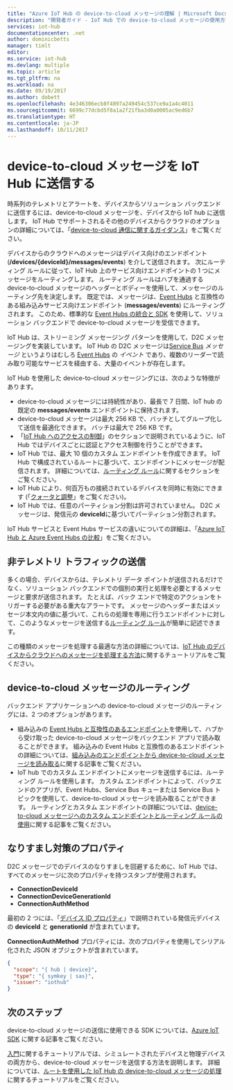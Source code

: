 ```yaml
---
title: "Azure IoT Hub の device-to-cloud メッセージの理解 | Microsoft Docs"
description: "開発者ガイド - IoT Hub での device-to-cloud メッセージの使用方法。 テレメトリとそれ以外の情報の両方のデータ送信およびルーティングを使用したメッセージの配信について説明します。"
services: iot-hub
documentationcenter: .net
author: dominicbetts
manager: timlt
editor: 
ms.service: iot-hub
ms.devlang: multiple
ms.topic: article
ms.tgt_pltfrm: na
ms.workload: na
ms.date: 09/19/2017
ms.author: dobett
ms.openlocfilehash: 4e346306ecb8f4897a249454c537ce9a1a4c4011
ms.sourcegitcommit: 6699c77dcbd5f8a1a2f21fba3d0a0005ac9ed6b7
ms.translationtype: HT
ms.contentlocale: ja-JP
ms.lasthandoff: 10/11/2017
---
```

# <a name="send-device-to-cloud-messages-to-iot-hub"></a>device-to-cloud メッセージを IoT Hub に送信する

時系列のテレメトリとアラートを、デバイスからソリューション バックエンドに送信するには、device-to-cloud メッセージを、デバイスから IoT hub に送信します。 IoT Hub でサポートされるその他のデバイスからクラウドのオプションの詳細については、「[device-to-cloud 通信に関するガイダンス][lnk-d2c-guidance]」をご覧ください。

デバイスからのクラウドへのメッセージはデバイス向けのエンドポイント (**/devices/{deviceId}/messages/events**) を介して送信されます。 次にルーティング ルールに従って、IoT Hub 上のサービス向けエンドポイントの 1 つにメッセージをルーティングします。 ルーティング ルールはハブを通過する device-to-cloud メッセージのヘッダーとボディーを使用して、メッセージのルーティング先を決定します。 既定では、メッセージは、[Event Hubs][lnk-event-hubs] と互換性のある組み込みサービス向けエンドポイント (**messages/events**) にルーティングされます。 このため、標準的な [Event Hubs の統合と SDK][lnk-compatible-endpoint] を使用して、ソリューション バックエンドで device-to-cloud メッセージを受信できます。

IoT Hub は、ストリーミング メッセージング パターンを使用して、D2C メッセージングを実装しています。 IoT Hub の D2C メッセージは[Service Bus][lnk-servicebus] *メッセージ* というよりはむしろ [Event Hubs][lnk-event-hubs] の *イベント* であり、複数のリーダーで読み取り可能なサービスを経由する、大量のイベントが存在します。

IoT Hub を使用した device-to-cloud メッセージングには、次のような特徴があります。

* device-to-cloud メッセージには持続性があり、最長で 7 日間、IoT hub の既定の **messages/events** エンドポイントに保持されます。
* device-to-cloud メッセージは最大 256 KB で、バッチとしてグループ化して送信を最適化できます。 バッチは最大で 256 KB です。
* 「[IoT Hub へのアクセスの制御][lnk-devguide-security]」のセクションで説明されているように、IoT Hub ではデバイスごとに認証とアクセス制御を行うことができます。
* IoT Hub では、最大 10 個のカスタム エンドポイントを作成できます。 IoT Hub で構成されているルートに基づいて、エンドポイントにメッセージが配信されます。 詳細については、[ルーティング ルール](#routing-rules)に関するセクションをご覧ください。
* IoT Hub により、何百万もの接続されているデバイスを同時に有効にできます (「[クォータと調整][lnk-quotas]」をご覧ください)。
* IoT Hub では、任意のパーティション分割は許可されていません。 D2C メッセージは、発信元の **deviceId**に基づいてパーティション分割されます。

IoT Hub サービスと Event Hubs サービスの違いについての詳細は、「[Azure IoT Hub と Azure Event Hubs の比較][lnk-comparison]」をご覧ください。

## <a name="send-non-telemetry-traffic"></a>非テレメトリ トラフィックの送信

多くの場合、デバイスからは、テレメトリ データ ポイントが送信されるだけでなく、ソリューション バックエンドでの個別の実行と処理を必要とするメッセージと要求が送信されます。 たとえば、バック エンドで特定のアクションをトリガーする必要がある重大なアラートです。 メッセージのヘッダーまたはメッセージ本文内の値に基づいて、これらの処理を専用に行うエンドポイントに対して、このようなメッセージを送信する[ルーティング ルール][lnk-devguide-custom]が簡単に記述できます。

この種類のメッセージを処理する最適な方法の詳細については、[IoT Hub のデバイスからクラウドへのメッセージを処理する方法][lnk-d2c-tutorial]に関するチュートリアルをご覧ください。

## <a name="route-device-to-cloud-messages"></a>device-to-cloud メッセージのルーティング

バックエンド アプリケーションへの device-to-cloud メッセージのルーティングには、2 つのオプションがあります。

* 組み込みの [Event Hubs と互換性のあるエンドポイント][lnk-compatible-endpoint]を使用して、ハブから受け取った device-to-cloud メッセージをバックエンド アプリで読み取ることができます。 組み込みの Event Hubs と互換性のあるエンドポイントの詳細については、[組み込みのエンドポイントから device-to-cloud メッセージを読み取る][lnk-devguide-builtin]に関する記事をご覧ください。
* IoT hub でのカスタム エンドポイントにメッセージを送信するには、ルーティング ルールを使用します。 カスタム エンドポイントによって、バックエンドのアプリが、Event Hubs、Service Bus キューまたは Service Bus トピックを使用して、device-to-cloud メッセージを読み取ることができます。 ルーティングとカスタム エンドポイントの詳細については、[device-to-cloud メッセージへのカスタム エンドポイントとルーティング ルールの使用][lnk-devguide-custom]に関する記事をご覧ください。

## <a name="anti-spoofing-properties"></a>なりすまし対策のプロパティ

D2C メッセージでのデバイスのなりすましを回避するために、IoT Hub では、すべてのメッセージに次のプロパティを持つスタンプが使用されます。

* **ConnectionDeviceId**
* **ConnectionDeviceGenerationId**
* **ConnectionAuthMethod**

最初の 2 つには、「[デバイス ID プロパティ][lnk-device-properties]」で説明されている発信元デバイスの **deviceId** と **generationId** が含まれています。

**ConnectionAuthMethod** プロパティには、次のプロパティを使用してシリアル化された JSON オブジェクトが含まれています。

```json
{
  "scope": "{ hub | device}",
  "type": "{ symkey | sas}",
  "issuer": "iothub"
}
```

## <a name="next-steps"></a>次のステップ

device-to-cloud メッセージの送信に使用できる SDK については、[Azure IoT SDK][lnk-sdks] に関する記事をご覧ください。

[入門][lnk-get-started]に関するチュートリアルでは、シミュレートされたデバイスと物理デバイスの両方から、device-to-cloud メッセージを送信する方法を説明します。 詳細については、[ルートを使用した IoT Hub の device-to-cloud メッセージの処理][lnk-d2c-tutorial]に関するチュートリアルをご覧ください。

[lnk-devguide-builtin]: iot-hub-devguide-messages-read-builtin.md
[lnk-devguide-custom]: iot-hub-devguide-messages-read-custom.md
[lnk-comparison]: iot-hub-compare-event-hubs.md
[lnk-d2c-guidance]: iot-hub-devguide-d2c-guidance.md
[lnk-get-started]: iot-hub-get-started.md

[lnk-event-hubs]: http://azure.microsoft.com/documentation/services/event-hubs/
[lnk-servicebus]: http://azure.microsoft.com/documentation/services/service-bus/
[lnk-quotas]: iot-hub-devguide-quotas-throttling.md
[lnk-sdks]: iot-hub-devguide-sdks.md
[lnk-compatible-endpoint]: iot-hub-devguide-messages-read-builtin.md
[lnk-device-properties]: iot-hub-devguide-identity-registry.md#device-identity-properties
[lnk-devguide-security]: iot-hub-devguide-security.md
[lnk-d2c-tutorial]: iot-hub-csharp-csharp-process-d2c.md
